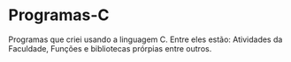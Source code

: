 # Programas-C
Programas que criei usando a linguagem C.
Entre eles estão: Atividades da Faculdade, Funções e bibliotecas prórpias entre outros.
